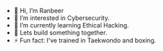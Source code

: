 - 👋 Hi, I’m Ranbeer
- 👀 I’m interested in Cybersecurity.
- 🌱 I’m currently learning Ethical Hacking.
- 💞️ Lets build something together.
- ⚡ Fun fact: I've trained in Taekwondo and boxing.

<!---
DexxLabs/DexxLabs is a ✨ special ✨ repository because its `README.md` (this file) appears on your GitHub profile.
You can click the Preview link to take a look at your changes.
--->
